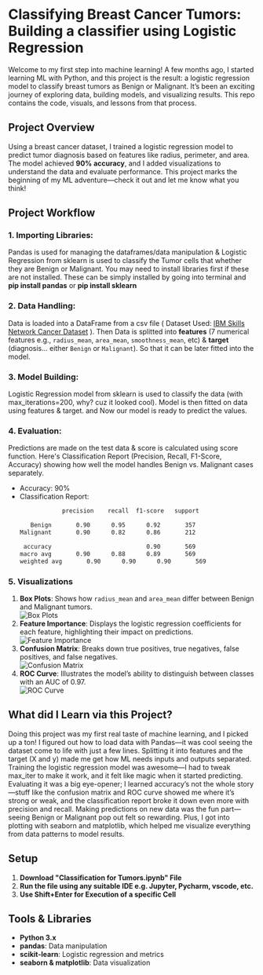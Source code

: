 # Classifying Breast Cancer Tumors: Building a classifier using Logistic Regression

Welcome to my first step into machine learning! A few months ago, I started learning ML with Python, and this project is the result: a logistic regression model to classify breast tumors as Benign or Malignant. It’s been an exciting journey of exploring data, building models, and visualizing results. This repo contains the code, visuals, and lessons from that process.

## Project Overview

Using a breast cancer dataset, I trained a logistic regression model to predict tumor diagnosis based on features like radius, perimeter, and area. The model achieved **90% accuracy**, and I added visualizations to understand the data and evaluate performance. This project marks the beginning of my ML adventure—check it out and let me know what you think!

## Project Workflow

### 1. Importing Libraries:
Pandas is used for managing the dataframes/data manipulation & Logistic Regression from sklearn is used to classify the Tumor cells that whether they are Benign or Malignant. You may need to install libraries first if these are not installed. These can be simply installed by going into terminal and **pip install pandas** or **pip install sklearn**

### 2. Data Handling:
Data is loaded into a DataFrame from a csv file ( Dataset Used: [IBM Skills Network Cancer Dataset](https://cf-courses-data.s3.us.cloud-object-storage.appdomain.cloud/IBM-BD0231EN-SkillsNetwork/datasets/cancer.csv) ). Then Data is splitted into **features** (7 numerical features e.g., `radius_mean`, `area_mean`, `smoothness_mean`, etc) & **target** (diagnosis... either `Benign` or `Malignant`). So that it can be later fitted into the model.

### 3. Model Building:
Logistic Regression model from sklearn is used to classify the data (with max_iterations=200, why? cuz it looked cool). Model is then fitted on data using features & target. and Now our model is ready to predict the values.

### 4. Evaluation:
Predictions are made on the test data & score is calculated using score function.
Here's Classification Report (Precision, Recall, F1-Score, Accuracy) showing how well the model handles Benign vs. Malignant cases separately.
-  Accuracy: 90%
-  Classification Report:
   ```bash
               precision    recall  f1-score   support

      Benign       0.90      0.95      0.92       357
   Malignant       0.90      0.82      0.86       212

    accuracy                           0.90       569
   macro avg       0.90      0.88      0.89       569
   weighted avg       0.90      0.90      0.90       569

### 5. Visualizations
1. **Box Plots**: Shows how `radius_mean` and `area_mean` differ between Benign and Malignant tumors.  
   ![Box Plots](visualizations/box_plots.png)
2. **Feature Importance**: Displays the logistic regression coefficients for each feature, highlighting their impact on predictions.  
   ![Feature Importance](visualizations/feature_importance.png)
3. **Confusion Matrix**: Breaks down true positives, true negatives, false positives, and false negatives.  
   ![Confusion Matrix](visualizations/confusion_matrix.png)
4. **ROC Curve**: Illustrates the model’s ability to distinguish between classes with an AUC of 0.97.  
   ![ROC Curve](visualizations/roc_curve.png)
   
## What did I Learn via this Project?
Doing this project was my first real taste of machine learning, and I picked up a ton! I figured out how to load data with Pandas—it was cool seeing the dataset come to life with just a few lines. Splitting it into features and the target (X and y) made me get how ML needs inputs and outputs separated. Training the logistic regression model was awesome—I had to tweak max_iter to make it work, and it felt like magic when it started predicting. Evaluating it was a big eye-opener; I learned accuracy’s not the whole story—stuff like the confusion matrix and ROC curve showed me where it’s strong or weak, and the classification report broke it down even more with precision and recall. Making predictions on new data was the fun part—seeing Benign or Malignant pop out felt so rewarding. Plus, I got into plotting with seaborn and matplotlib, which helped me visualize everything from data patterns to model results.

## Setup
1. **Download "Classification for Tumors.ipynb" File**
2. **Run the file using any suitable IDE e.g. Jupyter, Pycharm, vscode, etc.**
3. **Use Shift+Enter for Execution of a specific Cell**

## Tools & Libraries
- **Python 3.x**
- **pandas**: Data manipulation
- **scikit-learn**: Logistic regression and metrics
- **seaborn & matplotlib**: Data visualization
